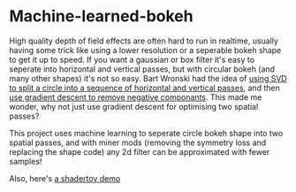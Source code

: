 # Machine-learned-bokeh
High quality depth of field effects are often hard to run in realtime, usually having some trick like using a lower resolution or a seperable bokeh shape to get it up to speed. If you want a gaussian or box filter it's easy to seperate into horizontal and vertical passes, but with circular bokeh (and many other shapes) it's not so easy. Bart Wronski had the idea of [using SVD to split a circle into a sequence of horizontal and vertical passes](https://bartwronski.com/2020/02/03/separate-your-filters-svd-and-low-rank-approximation-of-image-filters/), and then [use gradient descent to remove negative componants](https://bartwronski.com/2020/03/15/using-jax-numpy-and-optimization-techniques-to-improve-separable-image-filters/). This made me wonder, why not just use gradient descent for optimising two spatial passes?

This project uses machine learning to seperate circle bokeh shape into two spatial passes, and with miner mods (removing the symmetry loss and replacing the shape code) any 2d filter can be approximated with fewer samples!

Also, here's [a shadertoy demo](https://www.shadertoy.com/view/3tGcWt)
